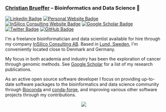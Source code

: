 ### [Christian Brueffer](https://www.brueffer.io) &ndash; Bioinformatics and Data Science :dna:

[![Linkedin Badge](https://img.shields.io/badge/-LinkedIn-0e76a8?style=flat-square&logo=Linkedin&logoColor=white)](https://linkedin.com/in/cbrueffer/)
[![Personal Website Badge](https://img.shields.io/badge/Personal%20Website-3b5998?style=flat-square&logo=google-chrome&logoColor=white)](https://www.brueffer.io)
[![InSilico Consulting Website Badge](https://img.shields.io/badge/InSilico%20Consulting%20AB-006400?style=flat-square&logo=google-chrome&logoColor=white)](https://insilico.consulting)
[![Google Scholar Badge](https://img.shields.io/badge/Google%20Scholar-fbbc05?style=flat-square&logo=google-chrome&logoColor=white)](https://scholar.google.com/citations?user=BFnR7W8AAAAJ)
[![Twitter Badge](https://img.shields.io/badge/-Twitter-00acee?style=flat-square&logo=Twitter&logoColor=white)](https://twitter.com/cbrueffer)
[![GitHub Badge](https://img.shields.io/github/followers/cbrueffer?label=Follow&style=social)](https://github.com/users/follow?target=cbrueffer)

I'm a freelance bioinformatician and data scientist available for hire through my company [InSilico Consulting AB](https://insilico.consulting). Based in [Lund, Sweden](https://www.google.com/maps/place/Lund/@55.7049723,13.156711,13z/), I'm conveniently located close to Denmark and Germany.

My focus in both academia and industry has been the exploration of cancer through genomic methods. See [Google Scholar](https://scholar.google.com/citations?user=BFnR7W8AAAAJ) for a list of my research publications.

As an active open source software developer I focus on providing up-to-date software packages to the bioinformatics and data science community through [Bioconda](https://bioconda.github.io) and [conda-forge](https://conda-forge.org), and improving various other software projects through my contributions.

<p align="center">
    <img src="https://github-readme-stats.vercel.app/api?username=cbrueffer&hide_rank=true&count_private=true&include_all_commits=true">
</p>
